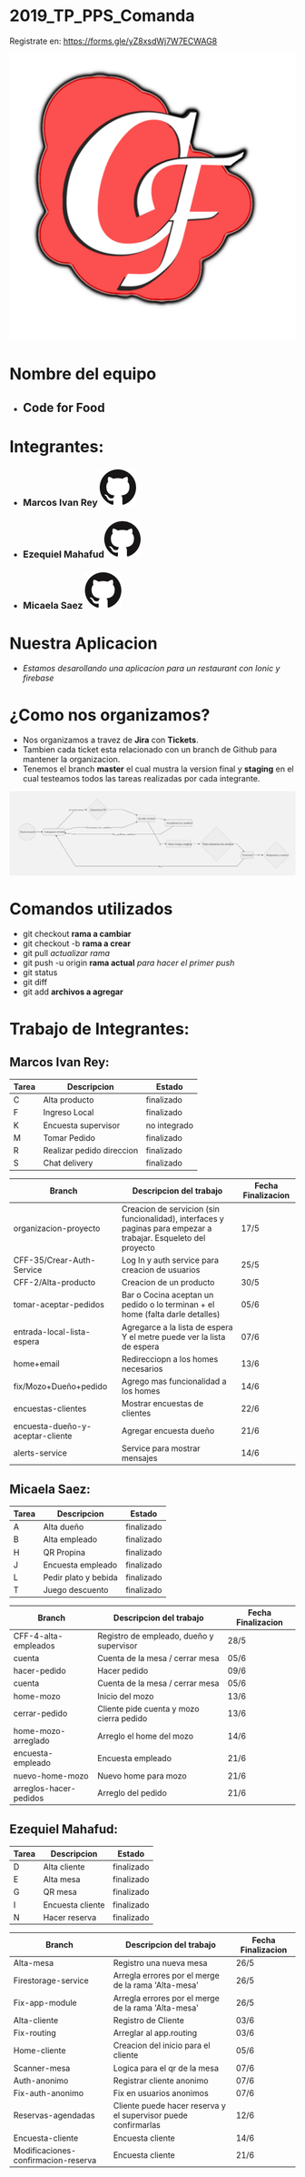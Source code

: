 # 2019_TP_PPS_Comanda

Registrate en: https://forms.gle/yZ8xsdWj7W7ECWAG8

![Logo Code for Food](icono_1.png)

# Nombre del equipo
- ## Code for Food

# Integrantes:
 - ### Marcos Ivan Rey [![](github.png)](https://github.com/marcos514  "marcos514")
 - ### Ezequiel Mahafud[![](github.png)](https://github.com/Skieel  "Skieel")
 - ### Micaela Saez  [![](github.png)](https://github.com/micaasaezz "micaasaezz")

# Nuestra Aplicacion
- *Estamos desarollando una aplicacion para un restaurant con Ionic y firebase*

# ¿Como nos organizamos?
- Nos organizamos a travez de **Jira** con **Tickets**.
- Tambien cada ticket esta relacionado con un branch de Github para mantener la organizacion.
- Tenemos el branch **master** el cual mustra la version final y **staging** en el cual testeamos todos las tareas realizadas por cada integrante.

![rECORRIDO](RECORRIDO.png)

# Comandos utilizados
- git checkout **rama a cambiar**
- git checkout -b **rama a crear**
- git pull *actualizar rama*
- git push -u origin **rama actual** *para hacer el primer push*
- git status
- git diff
- git add **archivos a agregar**

# Trabajo de Integrantes:

## Marcos Ivan Rey:

| Tarea | Descripcion | Estado |
|---|---|---|
| C | Alta producto | finalizado |
| F | Ingreso Local | finalizado |
| K | Encuesta supervisor | no integrado |
| M | Tomar Pedido | finalizado |
| R | Realizar pedido direccion | finalizado |
| S | Chat delivery | finalizado |


| Branch | Descripcion del trabajo | Fecha Finalizacion |
|---|---|---|
| organizacion-proyecto | Creacion de servicion (sin funcionalidad), interfaces y paginas para empezar a trabajar. Esqueleto del proyecto | 17/5 |
| CFF-35/Crear-Auth-Service | Log In y auth service para creacion de usuarios | 25/5 |
| CFF-2/Alta-producto | Creacion de un producto | 30/5 |
| tomar-aceptar-pedidos | Bar o Cocina aceptan un pedido o lo terminan + el home (falta darle detalles) | 05/6 |
| entrada-local-lista-espera | Agregarce a la lista de espera Y el metre puede ver la lista de espera | 07/6 |
| home+email | Redirecciopn a los homes necesarios  | 13/6 |
| fix/Mozo+Dueño+pedido | Agrego mas funcionalidad a los homes  | 14/6 |
| encuestas-clientes | Mostrar encuestas de clientes  | 22/6 |
| encuesta-dueño-y-aceptar-cliente | Agregar encuesta dueño  | 21/6 |
| alerts-service | Service para mostrar mensajes  | 14/6 |



## Micaela Saez:

| Tarea | Descripcion | Estado |
|---|---|---|
| A | Alta dueño | finalizado |
| B | Alta empleado | finalizado |
| H | QR Propina | finalizado |
| J | Encuesta empleado | finalizado |
| L | Pedir plato y bebida | finalizado |
| T | Juego descuento | finalizado |

| Branch | Descripcion del trabajo | Fecha Finalizacion |
|---|---|---|
| CFF-4-alta-empleados | Registro de empleado, dueño y supervisor | 28/5 |
| cuenta | Cuenta de la mesa / cerrar mesa | 05/6 |
| hacer-pedido | Hacer pedido | 09/6 |
| cuenta | Cuenta de la mesa / cerrar mesa | 05/6 |
| home-mozo | Inicio del mozo | 13/6 |
| cerrar-pedido | Cliente pide cuenta y mozo cierra pedido | 13/6 |
| home-mozo-arreglado | Arreglo el home del mozo | 14/6 |
| encuesta-empleado | Encuesta empleado | 21/6 |
| nuevo-home-mozo | Nuevo home para mozo | 21/6 |
| arreglos-hacer-pedidos | Arreglo del pedido | 21/6 |


## Ezequiel Mahafud:

| Tarea | Descripcion | Estado |
|---|---|---|
| D | Alta cliente | finalizado |
| E | Alta mesa | finalizado |
| G | QR mesa | finalizado |
| I | Encuesta cliente | finalizado |
| N | Hacer reserva | finalizado |


| Branch | Descripcion del trabajo | Fecha Finalizacion |
|---|---|---|
| Alta-mesa | Registro una nueva mesa | 26/5 |
| Firestorage-service | Arregla errores por el merge de la rama 'Alta-mesa' | 26/5 |
| Fix-app-module | Arregla errores por el merge de la rama 'Alta-mesa' | 26/5 |
| Alta-cliente | Registro de Cliente | 03/6 |
| Fix-routing | Arreglar al app.routing | 03/6 |
| Home-cliente | Creacion del inicio para el cliente | 05/6 |
| Scanner-mesa | Logica para el qr de la mesa | 07/6 |
| Auth-anonimo | Registrar cliente anonimo | 07/6 |
| Fix-auth-anonimo | Fix en usuarios anonimos | 07/6 |
| Reservas-agendadas | Cliente puede hacer reserva y el supervisor puede confirmarlas | 12/6 |
| Encuesta-cliente | Encuesta cliente | 14/6 |
| Modificaciones-confirmacion-reserva | Encuesta cliente | 21/6 |
